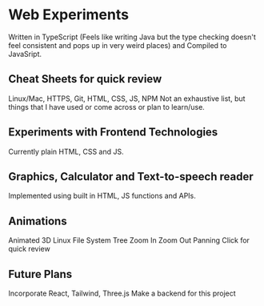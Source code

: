# Web Experiments
Written in TypeScript (Feels like writing Java but the type checking doesn't feel consistent and pops up in very weird places) and Compiled to JavaSript.

## Cheat Sheets for quick review
Linux/Mac, HTTPS, Git, HTML, CSS, JS, NPM
Not an exhaustive list, but things that I have used or come across or plan to learn/use.

## Experiments with Frontend Technologies
Currently plain HTML, CSS and JS.

## Graphics, Calculator and Text-to-speech reader
Implemented using built in HTML, JS functions and APIs.

## Animations
Animated 3D Linux File System Tree
Zoom In Zoom Out
Panning
Click for quick review

## Future Plans
Incorporate React, Tailwind, Three.js
Make a backend for this project